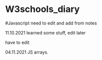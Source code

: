 # W3schools_diary

#Javascript
need to edit and add from notes


11.10.2021 learned some stuff, edit later
  

have to edit

04.11.2021 JS arrays.
